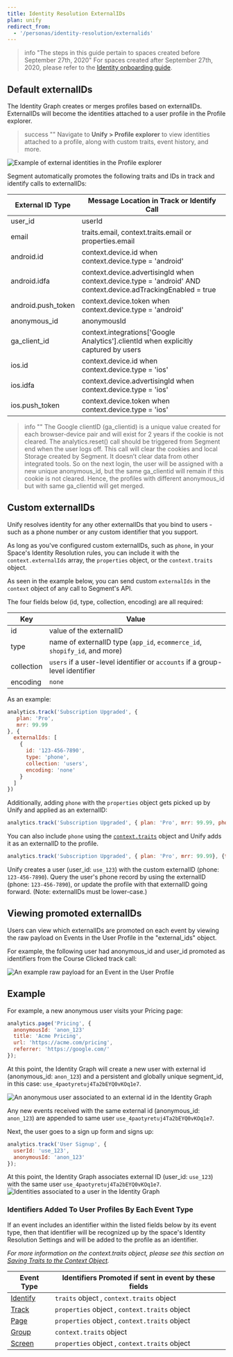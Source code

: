 ```yaml
---
title: Identity Resolution ExternalIDs
plan: unify
redirect_from:
  - '/personas/identity-resolution/externalids'
---
```


> info "The steps in this guide pertain to spaces created before September 27th, 2020"
> For spaces created after September 27th, 2020, please refer to the [Identity onboarding guide](/docs/unify/identity-resolution/identity-resolution-onboarding/).

## Default externalIDs

The Identity Graph creates or merges profiles based on externalIDs. ExternalIDs will become the identities attached to a user profile in the Profile explorer.

> success ""
> Navigate to **Unify > Profile explorer** to view identities attached to a profile, along with custom traits, event history, and more.

![Example of external identities in the Profile explorer](images/jane_doe_new_identities.png)

Segment automatically promotes the following traits and IDs in track and identify calls to externalIDs:

| External ID Type   | Message Location in Track or Identify Call                                                                    |
| ------------------ | ------------------------------------------------------------------------------------------------------------- |
| user_id            | userId                                                                                                        |
| email              | traits.email, context.traits.email or properties.email                                                        |
| android.id         | context.device.id when context.device.type = 'android'                                                        |
| android.idfa       | context.device.advertisingId when context.device.type = 'android' AND context.device.adTrackingEnabled = true |
| android.push_token | context.device.token when context.device.type = 'android'                                                     |
| anonymous_id       | anonymousId                                                                                                   |
| ga_client_id       | context.integrations['Google Analytics'].clientId when explicitly captured by users                           |
| ios.id             | context.device.id when context.device.type = 'ios'                                                            |
| ios.idfa           | context.device.advertisingId when context.device.type = 'ios'     |
| ios.push_token     | context.device.token when context.device.type = 'ios'                                                         |

> info ""
> The Google clientID (ga_clientid) is a unique value created for each browser-device pair and will exist for 2 years if the cookie is not cleared. The analytics.reset() call should be triggered from Segment end when the user logs off. This call will clear the cookies and local Storage created by Segment. It doesn’t clear data from other integrated tools. So on the next login, the user will be assigned with a new unique anonymous_id, but the same ga_clientid will remain if this cookie is not cleared. Hence, the profiles with different anonymous_id but with same ga_clientid will get merged.

## Custom externalIDs

Unify resolves identity for any other externalIDs that you bind to users - such as a phone number or any custom identifier that you support.

As long as you've configured custom externalIDs, such as `phone`, in your Space's Identity Resolution rules, you can include it with the `context.externalIds` array, the `properties` object, or the `context.traits` object.  

As seen in the example below, you can send custom `externalIds` in the `context` object of any call to Segment's API.

The four fields below (id, type, collection, encoding) are all required:

| Key        | Value                                                                        |
| ---------- | ---------------------------------------------------------------------------- |
| id         | value of the externalID                                                      |
| type       | name of externalID type (`app_id`, `ecommerce_id`, `shopify_id`, and more)   |
| collection | `users` if a user-level identifier or `accounts` if a group-level identifier |
| encoding   | `none`                                                                       |

As an example:

``` js
analytics.track('Subscription Upgraded', {
   plan: 'Pro',
   mrr: 99.99
}, {
  externalIds: [
    {
      id: '123-456-7890',
      type: 'phone',
      collection: 'users',
      encoding: 'none'
    }
  ]
})
```
Additionally, adding `phone` with the `properties` object gets picked up by Unify and applied as an externalID:
```js
analytics.track('Subscription Upgraded', { plan: 'Pro', mrr: 99.99, phone: '123-456-7890'})
```
You can also include `phone` using the [`context.traits`](/docs/connections/sources/catalog/libraries/website/javascript/identity/#saving-traits-to-the-context-object) object and Unify adds it as an externalID to the profile.

```js
analytics.track('Subscription Upgraded', { plan: 'Pro', mrr: 99.99}, {traits : {phone_number: '123-456-7890'}})
```

Unify creates a user (user_id: `use_123`)  with the custom externalID (phone: `123-456-7890`). Query the user's phone record by using the externalID (phone: `123-456-7890`), or update the profile with that externalID going forward. (Note: externalIDs must be lower-case.)

## Viewing promoted externalIDs

Users can view which externalIDs are promoted on each event by viewing the raw payload on Events in the User Profile in the "external_ids" object.

For example, the following user had anonymous_id and user_id promoted as identifiers from the Course Clicked track call:

![An example raw payload for an Event in the User Profile](images/external_id_payload.png)

## Example

For example, a new anonymous user visits your Pricing page:

``` js
analytics.page('Pricing', {
  anonymousId: 'anon_123'
  title: 'Acme Pricing',
  url: 'https://acme.com/pricing',
  referrer: 'https://google.com/'
});
```

At this point, the Identity Graph will create a new user with external id (anonymous_id: `anon_123`) and a persistent and globally unique segment_id, in this case: `use_4paotyretuj4Ta2bEYQ0vKOq1e7`.

![An anonymous user associated to an external id in the Identity Graph](images/identity_resolution_2.png)

Any new events received with the same external id (anonymous_id: `anon_123`) are appended to same user `use_4paotyretuj4Ta2bEYQ0vKOq1e7`.

Next, the user goes to a sign up form and signs up:

``` js
analytics.track('User Signup', {
  userId: 'use_123',
  anonymousId: 'anon_123'
});
```

At this point, the Identity Graph associates external ID (user_id: `use_123`) with the same user `use_4paotyretuj4Ta2bEYQ0vKOq1e7`.
![Identities associated to a user in the Identity Graph](images/identity_resolution_3.png)

### Identifiers Added To User Profiles By Each Event Type
If an event includes an identifier within the listed fields below by its event type, then that identifier will be recognized up by the space's Identity Resolution Settings and will be added to the profile as an identifier.

_For more information on the context.traits object, please see this section on [Saving Traits to the Context Object](https://segment.com/docs/connections/sources/catalog/libraries/website/javascript/identity/#saving-traits-to-the-context-object:~:text=Saving%20traits%20to,persist%20between%20calls.)._

| Event Type         | Identifiers Promoted if sent in event by these fields      |
| ------------------ | ---------------------------------------------------------- |
| [Identify](https://segment.com/docs/connections/spec/identify/)           | `traits` object , `context.traits` object                    |
| [Track](https://segment.com/docs/connections/spec/track/)              | `properties` object , `context.traits` object                |
| [Page](https://segment.com/docs/connections/spec/page/)               | `properties` object , `context.traits` object                |
| [Group](https://segment.com/docs/connections/spec/group/)              | `context.traits` object                                      |
| [Screen](https://segment.com/docs/connections/spec/screen/)             | `properties` object , `context.traits` object                |

